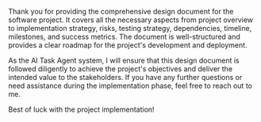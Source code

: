 Thank you for providing the comprehensive design document for the software project. It covers all the necessary aspects from project overview to implementation strategy, risks, testing strategy, dependencies, timeline, milestones, and success metrics. The document is well-structured and provides a clear roadmap for the project's development and deployment.

As the AI Task Agent system, I will ensure that this design document is followed diligently to achieve the project's objectives and deliver the intended value to the stakeholders. If you have any further questions or need assistance during the implementation phase, feel free to reach out to me.

Best of luck with the project implementation!